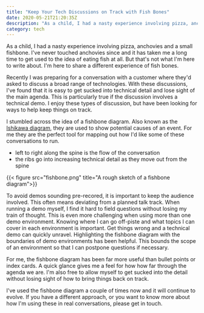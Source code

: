 ```yaml
---
title: "Keep Your Tech Discussions on Track with Fish Bones"
date: 2020-05-21T21:20:35Z
description: "As a child, I had a nasty experience involving pizza, anchovies and a small fish bone. I've never touched anchovies since and it has taken me a long time to get used to the idea of eating fish at all. But that's not what I'm here to write about. I'm here to share a different experience of fish bones, the fishbone diagram."
category: tech
---
```


As a child, I had a nasty experience involving pizza, anchovies and a small fishbone. I've never touched anchovies since and it has taken me a long time to get used to the idea of eating fish at all. But that's not what I'm here to write about. I'm here to share a different experience of fish bones.

Recently I was preparing for a conversation with a customer where they'd asked to discuss a broad range of technologies. With these discussions, I've found that it is easy to get sucked into technical detail and lose sight of the main agenda. This is particularly true if the discussion involves a technical demo. I enjoy these types of discussion, but have been looking for ways to help keep things on track.

I stumbled across the idea of a fishbone diagram. Also known as the [Ishikawa diagram](https://en.wikipedia.org/wiki/Ishikawa_diagram), they are used to show potential causes of an event. For me they are the perfect tool for mapping out how I'd like some of these conversations to run.

* left to right along the spine is the flow of the conversation
* the ribs go into increasing technical detail as they move out from the spine

{{< figure src="fishbone.png" title="A rough sketch of a fishbone diagram">}}

To avoid demos sounding pre-recored, it is important to keep the audience involved. This often means deviating from a planned talk track. When running a demo myself, I find it hard to field questions without losing my train of thought. This is even more challenging when using more than one demo environment. Knowing where I can go off-piste and what topics I can cover in each environment is important. Get things wrong and a technical demo can quickly unravel. Highlighting the fishbone diagram with the boundaries of demo environments has been helpful. This bounds the scope of an environment so that I can postpone questions if necessary.

For me, the fishbone diagram has been far more useful than bullet points or index cards. A quick glance gives me a feel for how how far through the agenda we are. I'm also free to allow myself to get sucked into the detail without losing sight of how to bring things back on track.

I've used the fishbone diagram a couple of times now and it will continue to evolve. If you have a different approach, or you want to know more about how I'm using these in real conversations, please get in touch.